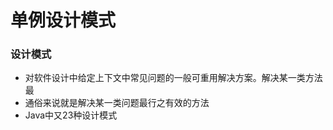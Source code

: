 # 单例设计模式



### 设计模式


- 对软件设计中给定上下文中常见问题的一般可重用解决方案。解决某一类方法最 
- 通俗来说就是解决某一类问题最行之有效的方法
- Java中又23种设计模式